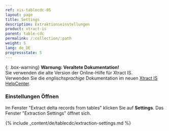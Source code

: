 ```yaml
---
ref: xis-tablecdc-05
layout: page
title: Settings
description: Extraktionseinstellungen
product: xtract-is
parent: table-cdc
permalink: /:collection/:path
weight: 5
lang: de_DE
progressstate: 5
---
```


{: .box-warning}
**Warnung: Veraltete Dokumentation!** <br>
Sie verwenden die alte Version der Online-Hilfe für Xtract IS.<br>
Verwenden Sie die *englischsprachige* Dokumentation im neuen [Xtract IS HelpCenter](https://helpcenter.theobald-software.com/xtract-is/documentation/introduction/).

### Einstellungen Öffnen
Im Fenster "Extract delta records from tables" klicken Sie auf **Settings**. Das Fenster "Extraction Settings" öffnet sich. 

{% include _content/de/tablecdc/extraction-settings.md  %}